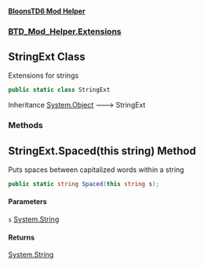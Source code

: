 #### [BloonsTD6 Mod Helper](index.md 'index')
### [BTD_Mod_Helper.Extensions](index.md#BTD_Mod_Helper.Extensions 'BTD_Mod_Helper.Extensions')

## StringExt Class

Extensions for strings

```csharp
public static class StringExt
```

Inheritance [System.Object](https://docs.microsoft.com/en-us/dotnet/api/System.Object 'System.Object') &#129106; StringExt
### Methods

<a name='BTD_Mod_Helper.Extensions.StringExt.Spaced(thisstring)'></a>

## StringExt.Spaced(this string) Method

Puts spaces between capitalized words within a string

```csharp
public static string Spaced(this string s);
```
#### Parameters

<a name='BTD_Mod_Helper.Extensions.StringExt.Spaced(thisstring).s'></a>

`s` [System.String](https://docs.microsoft.com/en-us/dotnet/api/System.String 'System.String')

#### Returns
[System.String](https://docs.microsoft.com/en-us/dotnet/api/System.String 'System.String')